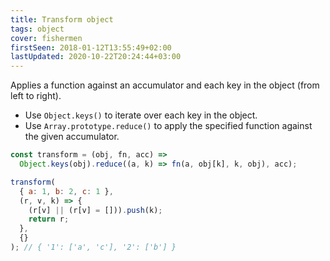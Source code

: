 ```yaml
---
title: Transform object
tags: object
cover: fishermen
firstSeen: 2018-01-12T13:55:49+02:00
lastUpdated: 2020-10-22T20:24:44+03:00
---
```


Applies a function against an accumulator and each key in the object (from left to right).

- Use `Object.keys()` to iterate over each key in the object.
- Use `Array.prototype.reduce()` to apply the specified function against the given accumulator.

```js
const transform = (obj, fn, acc) =>
  Object.keys(obj).reduce((a, k) => fn(a, obj[k], k, obj), acc);
```

```js
transform(
  { a: 1, b: 2, c: 1 },
  (r, v, k) => {
    (r[v] || (r[v] = [])).push(k);
    return r;
  },
  {}
); // { '1': ['a', 'c'], '2': ['b'] }
```
